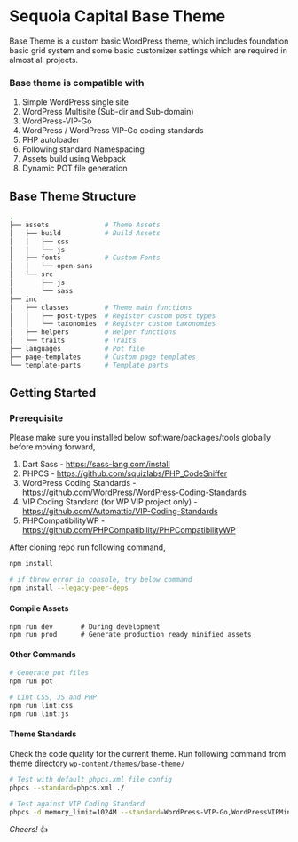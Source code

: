 Sequoia Capital Base Theme
===

Base Theme is a custom basic WordPress theme, which includes foundation basic grid system and some basic customizer settings which are required in almost all projects.

### Base theme is compatible with

1. Simple WordPress single site
2. WordPress Multisite (Sub-dir and Sub-domain)
3. WordPress-VIP-Go
4. WordPress / WordPress VIP-Go coding standards
5. PHP autoloader
6. Following standard Namespacing
7. Assets build using Webpack
8. Dynamic POT file generation

Base Theme Structure
---------------

```bash
.
├── assets              # Theme Assets
│   ├── build           # Build Assets
│   │   ├── css
│   │   └── js
│   ├── fonts           # Custom Fonts
│   │   └── open-sans
│   └── src
│       ├── js
│       └── sass
├── inc
│   ├── classes         # Theme main functions
│   │   ├── post-types  # Register custom post types
│   │   └── taxonomies  # Register custom taxonomies
│   ├── helpers         # Helper functions
│   └── traits          # Traits
├── languages           # Pot file
├── page-templates      # Custom page templates
└── template-parts      # Template parts
```

Getting Started
---------------

### Prerequisite

Please make sure you installed below software/packages/tools globally before moving forward,

1. Dart Sass - https://sass-lang.com/install
2. PHPCS - https://github.com/squizlabs/PHP_CodeSniffer
3. WordPress Coding Standards - https://github.com/WordPress/WordPress-Coding-Standards
4. VIP Coding Standard (for WP VIP project only) - https://github.com/Automattic/VIP-Coding-Standards
5. PHPCompatibilityWP - https://github.com/PHPCompatibility/PHPCompatibilityWP

After cloning repo run following command,

```bash
npm install

# if throw error in console, try below command
npm install --legacy-peer-deps
```

#### Compile Assets

```
npm run dev       # During development
npm run prod      # Generate production ready minified assets
```

#### Other Commands

```bash
# Generate pot files
npm run pot

# Lint CSS, JS and PHP
npm run lint:css
npm run lint:js
```

#### Theme Standards

Check the code quality for the current theme.
Run following command from theme directory `wp-content/themes/base-theme/`

```bash
# Test with default phpcs.xml file config
phpcs --standard=phpcs.xml ./

# Test against VIP Coding Standard
phpcs -d memory_limit=1024M --standard=WordPress-VIP-Go,WordPressVIPMinimum -s --ignore=vendor,node_modules,tests,apigen,predis,build ./
```

_Cheers!_ 👍
